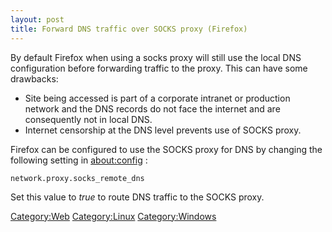 ```yaml
---
layout: post 
title: Forward DNS traffic over SOCKS proxy (Firefox)
---
```


By default Firefox when using a socks proxy will still use the local DNS
configuration before forwarding traffic to the proxy. This can have some
drawbacks:

-   Site being accessed is part of a corporate intranet or production
    network and the DNS records do not face the internet and are
    consequently not in local DNS.
-   Internet censorship at the DNS level prevents use of SOCKS proxy.

Firefox can be configured to use the SOCKS proxy for DNS by changing the
following setting in <a href="about:config"><about:config></a> :

    network.proxy.socks_remote_dns

Set this value to *true* to route DNS traffic to the SOCKS proxy.

[Category:Web](Category:Web "wikilink")
[Category:Linux](Category:Linux "wikilink")
[Category:Windows](Category:Windows "wikilink")
